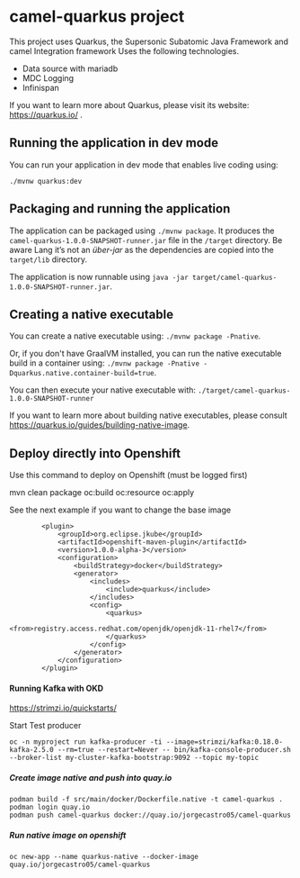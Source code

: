 # camel-quarkus project

This project uses Quarkus, the Supersonic Subatomic Java Framework and camel Integration framework
Uses the following technologies.
- Data source with mariadb
- MDC Logging
- Infinispan

If you want to learn more about Quarkus, please visit its website: https://quarkus.io/ .

## Running the application in dev mode

You can run your application in dev mode that enables live coding using:
```
./mvnw quarkus:dev
```

## Packaging and running the application

The application can be packaged using `./mvnw package`.
It produces the `camel-quarkus-1.0.0-SNAPSHOT-runner.jar` file in the `/target` directory.
Be aware Lang it’s not an _über-jar_ as the dependencies are copied into the `target/lib` directory.

The application is now runnable using `java -jar target/camel-quarkus-1.0.0-SNAPSHOT-runner.jar`.

## Creating a native executable

You can create a native executable using: `./mvnw package -Pnative`.

Or, if you don't have GraalVM installed, you can run the native executable build in a container using: `./mvnw package -Pnative -Dquarkus.native.container-build=true`.

You can then execute your native executable with: `./target/camel-quarkus-1.0.0-SNAPSHOT-runner`

If you want to learn more about building native executables, please consult https://quarkus.io/guides/building-native-image.


## Deploy directly into Openshift

Use this command to deploy on Openshift (must be logged first)

 mvn clean package oc:build oc:resource oc:apply
 
See the next example if you want to change the base image

            <plugin>
                <groupId>org.eclipse.jkube</groupId>
                <artifactId>openshift-maven-plugin</artifactId>
                <version>1.0.0-alpha-3</version>
                <configuration>
                    <buildStrategy>docker</buildStrategy>
                    <generator>
                        <includes>
                            <include>quarkus</include>
                        </includes>
                        <config>
                            <quarkus>
                                <from>registry.access.redhat.com/openjdk/openjdk-11-rhel7</from>
                            </quarkus>
                        </config>
                    </generator>
                </configuration>
            </plugin>
 
 
 
#### Running Kafka with OKD

https://strimzi.io/quickstarts/

Start Test producer

    oc -n myproject run kafka-producer -ti --image=strimzi/kafka:0.18.0-kafka-2.5.0 --rm=true --restart=Never -- bin/kafka-console-producer.sh --broker-list my-cluster-kafka-bootstrap:9092 --topic my-topic

##### Create image native and push into quay.io
    
    podman build -f src/main/docker/Dockerfile.native -t camel-quarkus .
    podman login quay.io
    podman push camel-quarkus docker://quay.io/jorgecastro05/camel-quarkus
    
##### Run native image on openshift
    
    oc new-app --name quarkus-native --docker-image quay.io/jorgecastro05/camel-quarkus
